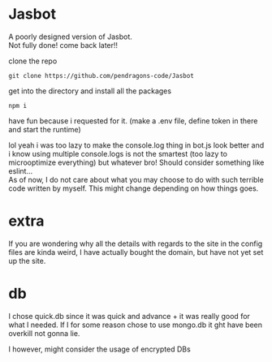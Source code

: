# Jasbot
A poorly designed version of Jasbot.    
Not fully done! come back later!!   

clone the repo    
```
git clone https://github.com/pendragons-code/Jasbot
```

get into the directory and install all the packages   
```
npm i
```

have fun because i requested for it. (make a .env file, define token in there and start the runtime)    


lol yeah i was too lazy to make the console.log thing in bot.js look better and i know using multiple console.logs is not the smartest (too lazy to microoptimize everything) but whatever bro!
Should consider something like eslint...        
    As of now, I do not care about what you may choose to do with such terrible code written by myself.
    This might change depending on how things goes.
# extra
If you are wondering why all the details with regards to the site in the config files are kinda weird, I have actually bought the domain, but have not yet set up the site.
# db
I chose quick.db since it was quick and advance + it was really good for what I needed. If I for some reason chose to use mongo.db it ght have been overkill not gonna lie.


I however, might consider the usage of encrypted DBs
